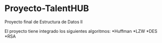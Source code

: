 # Proyecto-TalentHUB
Proyecto final de Estructura de Datos ll

El proyecto tiene integrado los siguientes algoritmos:
  *Huffman
  *LZW
  *DES
  *RSA
